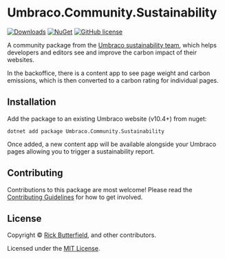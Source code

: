 # Umbraco.Community.Sustainability

[![Downloads](https://img.shields.io/nuget/dt/Umbraco.Community.Sustainability?color=cc9900)](https://www.nuget.org/packages/Umbraco.Community.Sustainability/)
[![NuGet](https://img.shields.io/nuget/vpre/Umbraco.Community.Sustainability?color=0273B3)](https://www.nuget.org/packages/Umbraco.Community.Sustainability)
[![GitHub license](https://img.shields.io/github/license/rickbutterfield/Umbraco.Community.Sustainability?color=8AB803)](../LICENSE)

A community package from the [Umbraco sustainability team](https://umbraco.com/blog/meet-the-new-community-sustainability-team/), which helps developers and editors see and improve the carbon impact of their websites.

In the backoffice, there is a content app to see page weight and carbon emissions, which is then converted to a carbon rating for individual pages.

<!--
Including screenshots is a really good idea! 

If you put images into /docs/screenshots, then you would reference them in this readme as, for example:

<img alt="..." src="https://github.com/rickbutterfield/Umbraco.Community.Sustainability/blob/develop/docs/screenshots/screenshot.png">
-->

## Installation

Add the package to an existing Umbraco website (v10.4+) from nuget:

`dotnet add package Umbraco.Community.Sustainability`

Once added, a new content app will be available alongside your Umbraco pages allowing you to trigger a sustainability report.

## Contributing

Contributions to this package are most welcome! Please read the [Contributing Guidelines](CONTRIBUTING.md) for how to get involved.

## License

Copyright &copy; [Rick Butterfield](https://rickbutterfield.dev), and other contributors.

Licensed under the [MIT License](https://github.com/rickbutterfield/Umbraco.Community.Sustainability/blob/main/LICENSE.md).
